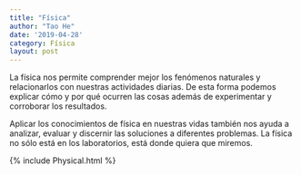 ```yaml
---
title: "Física"
author: "Tao He"
date: '2019-04-28'
category: Física
layout: post
---
```


La física nos permite comprender mejor los fenómenos naturales y relacionarlos con nuestras actividades diarias. De esta forma podemos explicar cómo y por qué ocurren las cosas además de experimentar y corroborar los resultados.

Aplicar los conocimientos de física en nuestras vidas también nos ayuda a analizar, evaluar y discernir las soluciones a diferentes problemas. La física no sólo está en los laboratorios, está donde quiera que miremos.

{% include Physical.html %}
